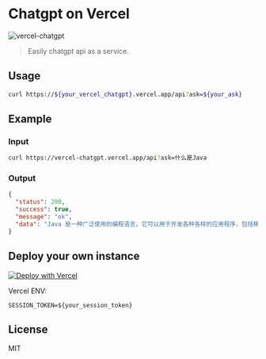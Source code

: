 # Chatgpt on Vercel

![vercel-chatgpt](https://vercelbadge.vercel.app/api/hocgin/chatgpt)

> Easily chatgpt api as a service.

## Usage

```bash
curl https://${your_vercel_chatgpt}.vercel.app/api?ask=${your_ask}
```

## Example

### Input

```bash
curl https://vercel-chatgpt.vercel.app/api?ask=什么是Java
```

### Output

```json
{
  "status": 200,
  "success": true,
  "message": "ok",
  "data": "Java 是一种广泛使用的编程语言，它可以用于开发各种各样的应用程序，包括移动应用、企业级应用和 Web 应用程序。Java 是一种面向对象的语言，它拥有丰富的类库和工具，可以帮助开发人员更快速地开发应用程序。Java 是跨平台的，这意味着可以在多种操作系统上运行，包括 Windows、macOS 和 Linux 等。Java 程序通常使用一个独立的 Java 虚拟机来执行，这样就可以保证程序在不同平台上的一致性"
}
```

## Deploy your own instance

[![Deploy with Vercel](https://vercel.com/button)](https://vercel.com/new/clone?repository-url=https://github.com/hocgin/vercel-chatgpt)

Vercel ENV:

```env
SESSION_TOKEN=${your_session_token}
```

## License

MIT 